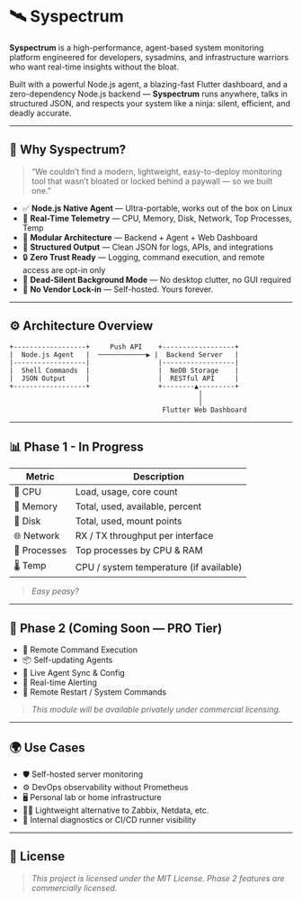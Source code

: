 # 🛰️ Syspectrum

**Syspectrum** is a high-performance, agent-based system monitoring platform engineered for developers, sysadmins, and infrastructure warriors who want real-time insights without the bloat.

Built with a powerful Node.js agent, a blazing-fast Flutter dashboard, and a zero-dependency Node.js backend — **Syspectrum** runs anywhere, talks in structured JSON, and respects your system like a ninja: silent, efficient, and deadly accurate.

---

## 🚀 Why Syspectrum?

> “We couldn’t find a modern, lightweight, easy-to-deploy monitoring tool that wasn’t bloated or locked behind a paywall — so we built one.”

- ✅ **Node.js Native Agent** — Ultra-portable, works out of the box on Linux
- 🧠 **Real-Time Telemetry** — CPU, Memory, Disk, Network, Top Processes, Temp
- 🧩 **Modular Architecture** — Backend + Agent + Web Dashboard
- 🧪 **Structured Output** — Clean JSON for logs, APIs, and integrations
- 🔒 **Zero Trust Ready** — Logging, command execution, and remote access are opt-in only
- 🧊 **Dead-Silent Background Mode** — No desktop clutter, no GUI required
- 🚫 **No Vendor Lock-in** — Self-hosted. Yours forever.

---

## ⚙️ Architecture Overview

    +------------------+     Push API    +------------------+
    |  Node.js Agent   |  ────────────▶ |  Backend Server   |
    |------------------|                 |------------------|
    |  Shell Commands  |                 |  NeDB Storage    |
    |  JSON Output     |                 |  RESTful API     |
    +------------------+                 +--------▲---------+
                                                   │
                                                   │
                                          Flutter Web Dashboard

---

## 📊 Phase 1 - In Progress

| Metric        | Description                          |
|---------------|--------------------------------------|
| 🧠 CPU        | Load, usage, core count               |
| 🧮 Memory     | Total, used, available, percent       |
| 💾 Disk       | Total, used, mount points             |
| 🌐 Network    | RX / TX throughput per interface      |
| 🧰 Processes  | Top processes by CPU & RAM            |
| 🌡️ Temp       | CPU / system temperature (if available)|

> *Easy peasy?*
---

## 🔧 Phase 2 (Coming Soon — PRO Tier)

- 🔐 Remote Command Execution
- 📦 Self-updating Agents
- 🔁 Live Agent Sync & Config
- 🔔 Real-time Alerting
- 📡 Remote Restart / System Commands

> *This module will be available privately under commercial licensing.*

---

## 🌍 Use Cases

- 🛡️ Self-hosted server monitoring
- ⚙️ DevOps observability without Prometheus
- 🖥️ Personal lab or home infrastructure
- 👨‍💻 Lightweight alternative to Zabbix, Netdata, etc.
- 🧪 Internal diagnostics or CI/CD runner visibility

---

## 📜 License
> *This project is licensed under the MIT License. Phase 2 features are commercially licensed.*